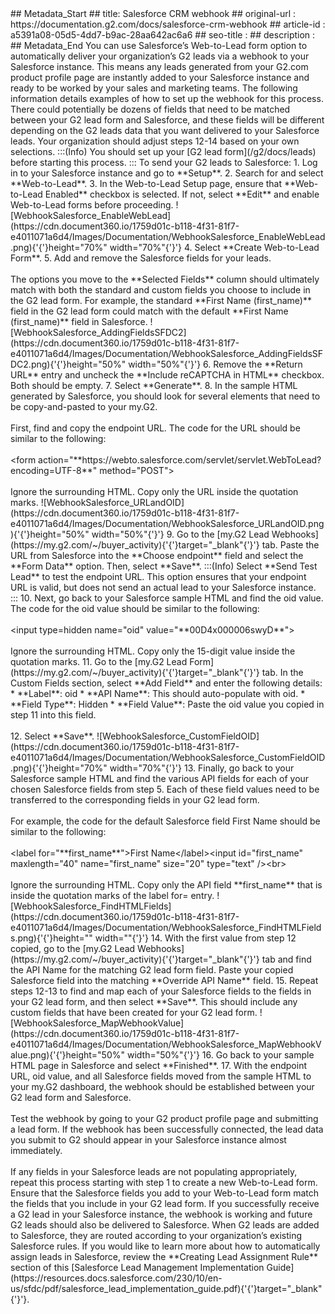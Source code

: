 <div>
  ## Metadata_Start
  ## title: Salesforce CRM webhook
  ## original-url : https://documentation.g2.com/docs/salesforce-crm-webhook
  ## article-id : a5391a08-05d5-4dd7-b9ac-28aa642ac6a6
  ## seo-title : 
  ## description : 
  ## Metadata_End
  You can use Salesforce’s Web-to-Lead form option to automatically deliver your organization’s G2 leads via a webhook to your Salesforce instance. This means any leads generated from your G2.com product profile page are instantly added to your Salesforce instance and ready to be worked by your sales and marketing teams.
  The following information details examples of how to set up the webhook for this process. There could potentially be dozens of fields that need to be matched between your G2 lead form and Salesforce, and these fields will be different depending on the G2 leads data that you want delivered to your Salesforce leads. Your organization should adjust steps 12-14 based on your own selections.
  :::(Info)
  You should set up your [G2 lead form](/g2/docs/leads) before starting this process.
  :::
  To send your G2 leads to Salesforce:
  1. Log in to your Salesforce instance and go to **Setup**.
  2. Search for and select **Web-to-Lead**.
  3. In the Web-to-Lead Setup page, ensure that **Web-to-Lead Enabled** checkbox is selected. If not, select **Edit** and enable Web-to-Lead forms before proceeding.
  ![WebhookSalesforce_EnableWebLead](https://cdn.document360.io/1759d01c-b118-4f31-81f7-e4011071a6d4/Images/Documentation/WebhookSalesforce_EnableWebLead.png){'{'}height="70%" width="70%"{'}'}
  4. Select **Create Web-to-Lead Form**.
  5. Add and remove the Salesforce fields for your leads.<br /><br /> The options you move to the **Selected Fields** column should ultimately match with both the standard and custom fields you choose to include in the G2 lead form. For example, the standard **First Name (first_name)** field in the G2 lead form could match with the default **First Name (first_name)** field in Salesforce.
  ![WebhookSalesforce_AddingFieldsSFDC2](https://cdn.document360.io/1759d01c-b118-4f31-81f7-e4011071a6d4/Images/Documentation/WebhookSalesforce_AddingFieldsSFDC2.png){'{'}height="50%" width="50%"{'}'}
  6. Remove the **Return URL** entry and uncheck the **Include reCAPTCHA in HTML** checkbox. Both should be empty.
  7. Select **Generate**.
  8. In the sample HTML generated by Salesforce, you should look for several elements that need to be copy-and-pasted to your my.G2.<br /><br /> First, find and copy the endpoint URL. The code for the URL should be similar to the following:<br /><br /> &lt;form action="**https://webto.salesforce.com/servlet/servlet.WebToLead?encoding=UTF-8**" method="POST"&gt; <br /><br /> Ignore the surrounding HTML. Copy only the URL inside the quotation marks.
  ![WebhookSalesforce_URLandOID](https://cdn.document360.io/1759d01c-b118-4f31-81f7-e4011071a6d4/Images/Documentation/WebhookSalesforce_URLandOID.png){'{'}height="50%" width="50%"{'}'}
  9. Go to the [my.G2 Lead Webhooks](https://my.g2.com/~/buyer_activity){'{'}target="_blank"{'}'} tab. Paste the URL from Salesforce into the **Choose endpoint** field and select the **Form Data** option. Then, select **Save**.
  :::(Info)
  Select **Send Test Lead** to test the endpoint URL. This option ensures that your endpoint URL is valid, but does not send an actual lead to your Salesforce instance.
  :::
  10. Next, go back to your Salesforce sample HTML and find the oid value. The code for the oid value should be similar to the following:<br /><br /> &lt;input type=hidden name="oid" value="**00D4x000006swyD**"&gt; <br /><br /> Ignore the surrounding HTML. Copy only the 15-digit value inside the quotation marks.
  11. Go to the [my.G2 Lead Form](https://my.g2.com/~/buyer_activity){'{'}target="_blank"{'}'} tab. In the Custom Fields section, select **Add Field** and enter the following details:
  * **Label**: oid
  * **API Name**: This should auto-populate with oid.
  * **Field Type**: Hidden
  * **Field Value**: Paste the oid value you copied in step 11 into this field.<br /><br />
  12. Select **Save**.
  ![WebhookSalesforce_CustomFieldOID](https://cdn.document360.io/1759d01c-b118-4f31-81f7-e4011071a6d4/Images/Documentation/WebhookSalesforce_CustomFieldOID.png){'{'}height="70%" width="70%"{'}'}
  13. Finally, go back to your Salesforce sample HTML and find the various API fields for each of your chosen Salesforce fields from step 5. Each of these field values need to be transferred to the corresponding fields in your G2 lead form.<br /><br /> For example, the code for the default Salesforce field First Name should be similar to the following:<br /><br /> &lt;label for="**first_name**"&gt;First Name&lt;/label&gt;&lt;input  id="first_name" maxlength="40" name="first_name" size="20" type="text" /&gt;&lt;br&gt; <br /><br /> Ignore the surrounding HTML. Copy only the API field **first_name** that is inside the quotation marks of the label for= entry.
  ![WebhookSalesforce_FindHTMLFields](https://cdn.document360.io/1759d01c-b118-4f31-81f7-e4011071a6d4/Images/Documentation/WebhookSalesforce_FindHTMLFields.png){'{'}height="" width=""{'}'}
  14. With the first value from step 12 copied, go to the [my.G2 Lead Webhooks](https://my.g2.com/~/buyer_activity){'{'}target="_blank"{'}'} tab and find the API Name for the matching G2 lead form field. Paste your copied Salesforce field into the matching **Override API Name** field.
  15. Repeat steps 12-13 to find and map each of your Salesforce fields to the fields in your G2 lead form, and then select **Save**. This should include any custom fields that have been created for your G2 lead form.
  ![WebhookSalesforce_MapWebhookValue](https://cdn.document360.io/1759d01c-b118-4f31-81f7-e4011071a6d4/Images/Documentation/WebhookSalesforce_MapWebhookValue.png){'{'}height="50%" width="50%"{'}'}
  16. Go back to your sample HTML page in Salesforce and select **Finished**.
  17. With the endpoint URL, oid value, and all Salesforce fields moved from the sample HTML to your my.G2 dashboard, the webhook should be established between your G2 lead form and Salesforce.<br /><br /> Test the webhook by going to your G2 product profile page and submitting a lead form. If the webhook has been successfully connected, the lead data you submit to G2 should appear in your Salesforce instance almost immediately.<br /><br /> If any fields in your Salesforce leads are not populating appropriately, repeat this process starting with step 1 to create a new Web-to-Lead form. Ensure that the Salesforce fields you add to your Web-to-Lead form match the fields that you include in your G2 lead form.
  If you successfully receive a G2 lead in your Salesforce instance, the webhook is working and future G2 leads should also be delivered to Salesforce.
  When G2 leads are added to Salesforce, they are routed according to your organization’s existing Salesforce rules. If you would like to learn more about how to automatically assign leads in Salesforce, review the **Creating Lead Assignment Rule** section of this [Salesforce Lead Management Implementation Guide](https://resources.docs.salesforce.com/230/10/en-us/sfdc/pdf/salesforce_lead_implementation_guide.pdf){'{'}target="_blank"{'}'}.
</div>
